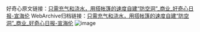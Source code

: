 好奇心原文链接：[只需充气和浇水，用搭帐篷的速度自建“防空洞”_商业_好奇心日报-宣海伦](https://www.qdaily.com/articles/5389.html)
WebArchive归档链接：[只需充气和浇水，用搭帐篷的速度自建“防空洞”_商业_好奇心日报-宣海伦](http://web.archive.org/web/20190623164645/https://www.qdaily.com/articles/5389.html)
![image](http://ww3.sinaimg.cn/large/007d5XDply1g3wh0k8kf2j30u04gh7wh)